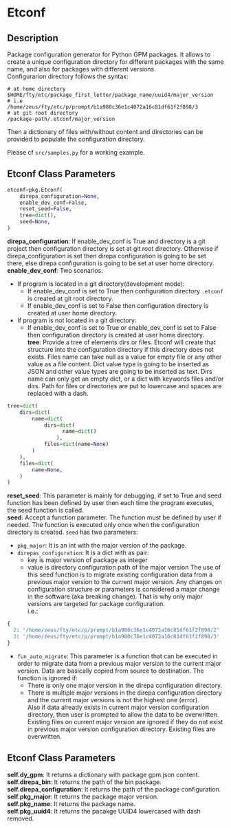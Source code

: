 # Etconf
## Description
Package configuration generator for Python GPM packages. It allows to create a unique configuration directory for different packages with the same name, and also for packages with different versions.  
Configurarion directory follows the syntax:  
```shell
# at home directory
$HOME/fty/etc/package_first_letter/package_name/uuid4/major_version
# i.e
/home/zeus/fty/etc/p/prompt/b1a980c36e1c4072a16c81df61f2f898/3
# at git root directory
/package-path/.etconf/major_version
```
Then a dictionary of files with/without content and directories can be provided to populate the configuration directory.  

Please cf `src/samples.py` for a working example.

## Etconf Class Parameters
```python
etconf=pkg.Etconf(
    direpa_configuration=None,
    enable_dev_conf=False,
    reset_seed=False,
    tree=dict(),
    seed=None,
)
```
**direpa_configuration**: If enable_dev_conf is True and directory is a git project then configuration directory is set at git root directory. Otherwise if direpa_configuration is set then direpa configuration is going to be set there, else direpa configuration is going to be set at user home directory.
**enable_dev_conf**: Two scenarios:  
- If program is located in a git directory(development mode):
  - If enable_dev_conf is set to True then configuration directory `.etconf` is created at git root directory. 
  - If enable_dev_conf is set to False then configuration directory is created at user home directory.  
- If program is not located in a git directory:
  - If enable_dev_conf is set to True or enable_dev_conf is set to False then configuration directory is created at user home directory.  
**tree**: Provide a tree of elements dirs or files.  Etconf will create that structure into the configuration directory if this directory does not exists. Files name can take null as a value for empty file or any other value as a file content. Dict value type is going to be inserted as JSON and other value types are going to be inserted as text. Dirs name can only get an empty dict, or a dict with keywords files and/or dirs. Path for files or directories are put to lowercase and spaces are replaced with a dash.   
```python
tree=dict(
    dirs=dict(
        name=dict(
            dirs=dict(
                  name=dict()
                ),
            files=dict(name=None)
        )
    ),
    files=dict(
        name=None,
    )
)
```
**reset_seed**: This parameter is mainly for debugging, if set to True and seed function has been defined by user then each time the program executes, the seed function is called.  
**seed**: Accept a function parameter. The function must be defined by user if needed. The function is executed only once when the configuration directory is created. `seed` has two parameters:
- `pkg_major`: It is an int with the major version of the package.
- `direpas_configuration`: It is a dict with as pair:  
  - key is major version of package as integer
  - value is directory configuration path of the major version
  The use of this seed function is to migrate existing configuration data from a previous major version to the current major version. Any changes on configuration structure or parameters is considered a major change in the software (aka breaking change). That is why only major versions are targeted for package configuration.  
i.e.:  
```python
{
  2: '/home/zeus/fty/etc/p/prompt/b1a980c36e1c4072a16c81df61f2f898/2'
  3: '/home/zeus/fty/etc/p/prompt/b1a980c36e1c4072a16c81df61f2f898/3'
}
```
- `fun_auto_migrate`: This parameter is a function that can be executed in order to migrate data from a previous major version to the current major version. Data are basically copied from source to destination. The function is ignored if:  
  -  There is only one major version in the direpa configuration directory. 
  -  There is multiple major versions in the direpa configuration directory and the current major versions is not the highest one (error).  
  Also if data already exists in current major version configuration directory, then user is prompted to allow the data to be overwritten. Existing files on current major version are ignored if they do not exist in previous major version configuration directory. Existing files are overwritten.
  
## Etconf Class Parameters
**self.dy_gpm**: It returns a dictionary with package gpm.json content.  
**self.direpa_bin**: It returns the path of the bin package.  
**self.direpa_configuration**: It returns the path of the package configuration.  
**self.pkg_major**: It returns the package major version.  
**self.pkg_name**: It returns the package name.  
**self.pkg_uuid4**: It returns the pacakge UUID4 lowercased with dash removed.  

 
